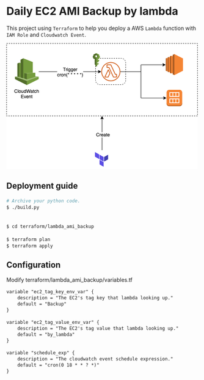 # Daily EC2 AMI Backup by lambda

This project using `Terraform` to help you deploy a AWS `Lambda` function with `IAM Role` and `Cloudwatch Event`.  

![simple darchitecture](./img/simple-architecture.png)


## Deployment guide
```bash
# Archive your python code.
$ ./build.py


$ cd terraform/lambda_ami_backup

$ terraform plan
$ terraform apply 
```

## Configuration
Modify terraform/lambda_ami_backup/variables.tf 

```text
variable "ec2_tag_key_env_var" {
    description = "The EC2's tag key that lambda looking up."
    default = "Backup"
}

variable "ec2_tag_value_env_var" {
    description = "The EC2's tag value that lambda looking up."
    default = "by_lambda"
}

variable "schedule_exp" {
    description = "The cloudwatch event schedule expression."
    default = "cron(0 18 * * ? *)"
}
```
